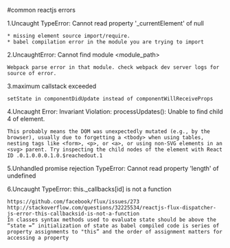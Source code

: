 #common reactjs errors

1.Uncaught TypeError: Cannot read property '_currentElement' of null
```
* missing element source import/require.
* babel compilation error in the module you are trying to import
```

2.UncaughtError: Cannot find module <module_path>
```
Webpack parse error in that module. check webpack dev server logs for source of error.
```
3.maximum callstack exceeded
```
setState in componentDidUpdate instead of componentWillReceiveProps
```
4.Uncaught Error: Invariant Violation: processUpdates(): Unable to find child 4 of element.
```
This probably means the DOM was unexpectedly mutated (e.g., by the browser), usually due to forgetting a <tbody> when using tables, nesting tags like <form>, <p>, or <a>, or using non-SVG elements in an <svg> parent. Try inspecting the child nodes of the element with React ID .0.1.0.0.0.1.0.$reachedout.1
```
5.Unhandled promise rejection TypeError: Cannot read property 'length' of undefined

6.Uncaught TypeError: this._callbacks[id] is not a function
```
https://github.com/facebook/flux/issues/273
http://stackoverflow.com/questions/32225534/reactjs-flux-dispatcher-js-error-this-callbacksid-is-not-a-function
In classes syntax methods used to evaluate state should be above the “state =” initialization of state as babel compiled code is series of property assignments to "this” and the order of assignment matters for accessing a property
```
